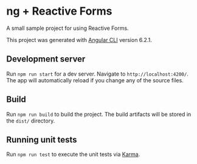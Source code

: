 # ng + Reactive Forms

A small sample project for using Reactive Forms.

This project was generated with [Angular CLI](https://github.com/angular/angular-cli) version 6.2.1.

## Development server

Run `npm run start` for a dev server. Navigate to `http://localhost:4200/`. The app will automatically reload if you change any of the source files.

## Build

Run `npm run build` to build the project. The build artifacts will be stored in the `dist/` directory.

## Running unit tests

Run `npm run test` to execute the unit tests via [Karma](https://karma-runner.github.io).
